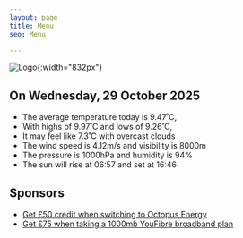 ```yaml
---
layout: page
title: Menu
seo: Menu

---
```


![Logo](/images/logo.jpg){:width="832px"}

<!-- weather_marker starts -->
## On Wednesday, 29 October 2025

- The average temperature today is 9.47˚C,
- With highs of 9.97˚C and lows of 9.26˚C,
- It may feel like 7.3˚C with overcast clouds
- The wind speed is 4.12m/s and visibility is 8000m
- The pressure is 1000hPa and humidity is 94%
- The sun will rise at 06:57 and set at 16:46

<!-- weather_marker ends -->

## Sponsors

- [Get £50 credit when switching to Octopus Energy](https://bit.ly/3oD1nnS)
- [Get £75 when taking a 1000mb YouFibre broadband plan](https://aklam.io/91zWhU?)
